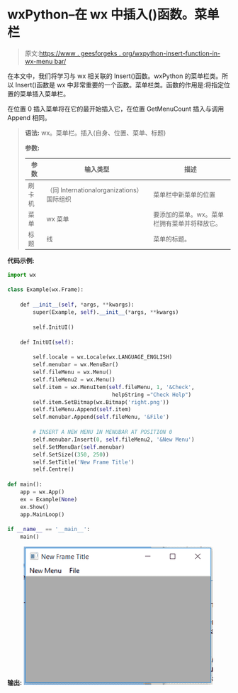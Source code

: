 # wxPython–在 wx 中插入()函数。菜单栏

> 原文:[https://www . geesforgeks . org/wxpython-insert-function-in-wx-menu bar/](https://www.geeksforgeeks.org/wxpython-insert-function-in-wx-menubar/)

在本文中，我们将学习与 wx 相关联的 Insert()函数。wxPython 的菜单栏类。所以 Insert()函数是 wx 中非常重要的一个函数。菜单栏类。函数的作用是:将指定位置的菜单插入菜单栏。

在位置 0 插入菜单将在它的最开始插入它，在位置 GetMenuCount 插入与调用 Append 相同。

> **语法:** wx。菜单栏。插入(自身、位置、菜单、标题)
> 
> **参数:**
> 
> | 参数 | 输入类型 | 描述 |
> | --- | --- | --- |
> | 刷卡机 | （同 Internationalorganizations）国际组织 | 菜单栏中新菜单的位置 |
> | 菜单 | wx 菜单 | 要添加的菜单。wx。菜单栏拥有菜单并将释放它。 |
> | 标题 | 线 | 菜单的标题。 |

**代码示例:**

```py
import wx

class Example(wx.Frame):

    def __init__(self, *args, **kwargs):
        super(Example, self).__init__(*args, **kwargs)

        self.InitUI()

    def InitUI(self):

        self.locale = wx.Locale(wx.LANGUAGE_ENGLISH)
        self.menubar = wx.MenuBar()
        self.fileMenu = wx.Menu()
        self.fileMenu2 = wx.Menu()
        self.item = wx.MenuItem(self.fileMenu, 1, '&Check',
                                 helpString ="Check Help")
        self.item.SetBitmap(wx.Bitmap('right.png'))
        self.fileMenu.Append(self.item)
        self.menubar.Append(self.fileMenu, '&File')

        # INSERT A NEW MENU IN MENUBAR AT POSITION 0
        self.menubar.Insert(0, self.fileMenu2, '&New Menu')
        self.SetMenuBar(self.menubar)
        self.SetSize((350, 250))
        self.SetTitle('New Frame Title')
        self.Centre()

def main():
    app = wx.App()
    ex = Example(None)
    ex.Show()
    app.MainLoop()

if __name__ == '__main__':
    main()
```

**输出:**
![](img/b0a299a401310c5ca32c0130c7b7ab7b.png)